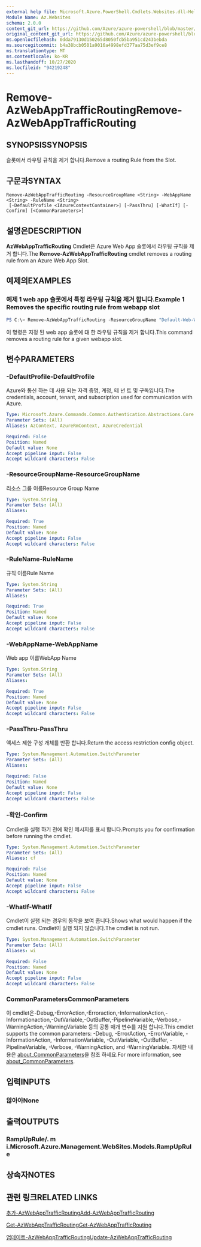 ```yaml
---
external help file: Microsoft.Azure.PowerShell.Cmdlets.Websites.dll-Help.xml
Module Name: Az.Websites
schema: 2.0.0
content_git_url: https://github.com/Azure/azure-powershell/blob/master/src/Websites/Websites/help/Remove-AzWebAppTrafficRouting.md
original_content_git_url: https://github.com/Azure/azure-powershell/blob/master/src/Websites/Websites/help/Remove-AzWebAppTrafficRouting.md
ms.openlocfilehash: 0dda79130d150265d8050fcb5ba951cd243bebda
ms.sourcegitcommit: b4a38bcb0501a9016a4998efd377aa75d3ef9ce8
ms.translationtype: MT
ms.contentlocale: ko-KR
ms.lasthandoff: 10/27/2020
ms.locfileid: "94219248"
---
```

# <span data-ttu-id="8dbc3-101">Remove-AzWebAppTrafficRouting</span><span class="sxs-lookup"><span data-stu-id="8dbc3-101">Remove-AzWebAppTrafficRouting</span></span>

## <span data-ttu-id="8dbc3-102">SYNOPSIS</span><span class="sxs-lookup"><span data-stu-id="8dbc3-102">SYNOPSIS</span></span>
<span data-ttu-id="8dbc3-103">슬롯에서 라우팅 규칙을 제거 합니다.</span><span class="sxs-lookup"><span data-stu-id="8dbc3-103">Remove a routing Rule from the Slot.</span></span>

## <span data-ttu-id="8dbc3-104">구문과</span><span class="sxs-lookup"><span data-stu-id="8dbc3-104">SYNTAX</span></span>

```
Remove-AzWebAppTrafficRouting -ResourceGroupName <String> -WebAppName <String> -RuleName <String>
 [-DefaultProfile <IAzureContextContainer>] [-PassThru] [-WhatIf] [-Confirm] [<CommonParameters>]
```

## <span data-ttu-id="8dbc3-105">설명은</span><span class="sxs-lookup"><span data-stu-id="8dbc3-105">DESCRIPTION</span></span>
<span data-ttu-id="8dbc3-106">**AzWebAppTrafficRouting** Cmdlet은 Azure Web App 슬롯에서 라우팅 규칙을 제거 합니다.</span><span class="sxs-lookup"><span data-stu-id="8dbc3-106">The **Remove-AzWebAppTrafficRouting** cmdlet removes a routing rule from an Azure Web App Slot.</span></span>

## <span data-ttu-id="8dbc3-107">예제의</span><span class="sxs-lookup"><span data-stu-id="8dbc3-107">EXAMPLES</span></span>

### <span data-ttu-id="8dbc3-108">예제 1 web app 슬롯에서 특정 라우팅 규칙을 제거 합니다.</span><span class="sxs-lookup"><span data-stu-id="8dbc3-108">Example 1 Removes the specific routing rule from webapp slot</span></span>
```powershell
PS C:\> Remove-AzWebAppTrafficRouting -ResourceGroupName "Default-Web-WestUS" -WebAppName "ContosoSite"  -RuleName 'Stg'
```

<span data-ttu-id="8dbc3-109">이 명령은 지정 된 web app 슬롯에 대 한 라우팅 규칙을 제거 합니다.</span><span class="sxs-lookup"><span data-stu-id="8dbc3-109">This command removes a routing rule for a given webapp slot.</span></span>

## <span data-ttu-id="8dbc3-110">변수</span><span class="sxs-lookup"><span data-stu-id="8dbc3-110">PARAMETERS</span></span>

### <span data-ttu-id="8dbc3-111">-DefaultProfile</span><span class="sxs-lookup"><span data-stu-id="8dbc3-111">-DefaultProfile</span></span>
<span data-ttu-id="8dbc3-112">Azure와 통신 하는 데 사용 되는 자격 증명, 계정, 테 넌 트 및 구독입니다.</span><span class="sxs-lookup"><span data-stu-id="8dbc3-112">The credentials, account, tenant, and subscription used for communication with Azure.</span></span>

```yaml
Type: Microsoft.Azure.Commands.Common.Authentication.Abstractions.Core.IAzureContextContainer
Parameter Sets: (All)
Aliases: AzContext, AzureRmContext, AzureCredential

Required: False
Position: Named
Default value: None
Accept pipeline input: False
Accept wildcard characters: False
```

### <span data-ttu-id="8dbc3-113">-ResourceGroupName</span><span class="sxs-lookup"><span data-stu-id="8dbc3-113">-ResourceGroupName</span></span>
<span data-ttu-id="8dbc3-114">리소스 그룹 이름</span><span class="sxs-lookup"><span data-stu-id="8dbc3-114">Resource Group Name</span></span>

```yaml
Type: System.String
Parameter Sets: (All)
Aliases:

Required: True
Position: Named
Default value: None
Accept pipeline input: False
Accept wildcard characters: False
```

### <span data-ttu-id="8dbc3-115">-RuleName</span><span class="sxs-lookup"><span data-stu-id="8dbc3-115">-RuleName</span></span>
<span data-ttu-id="8dbc3-116">규칙 이름</span><span class="sxs-lookup"><span data-stu-id="8dbc3-116">Rule Name</span></span>

```yaml
Type: System.String
Parameter Sets: (All)
Aliases:

Required: True
Position: Named
Default value: None
Accept pipeline input: False
Accept wildcard characters: False
```

### <span data-ttu-id="8dbc3-117">-WebAppName</span><span class="sxs-lookup"><span data-stu-id="8dbc3-117">-WebAppName</span></span>
<span data-ttu-id="8dbc3-118">Web app 이름</span><span class="sxs-lookup"><span data-stu-id="8dbc3-118">WebApp Name</span></span>

```yaml
Type: System.String
Parameter Sets: (All)
Aliases:

Required: True
Position: Named
Default value: None
Accept pipeline input: False
Accept wildcard characters: False
```

### <span data-ttu-id="8dbc3-119">-PassThru</span><span class="sxs-lookup"><span data-stu-id="8dbc3-119">-PassThru</span></span>
<span data-ttu-id="8dbc3-120">액세스 제한 구성 개체를 반환 합니다.</span><span class="sxs-lookup"><span data-stu-id="8dbc3-120">Return the access restriction config object.</span></span>

```yaml
Type: System.Management.Automation.SwitchParameter
Parameter Sets: (All)
Aliases:

Required: False
Position: Named
Default value: None
Accept pipeline input: False
Accept wildcard characters: False
```

### <span data-ttu-id="8dbc3-121">-확인</span><span class="sxs-lookup"><span data-stu-id="8dbc3-121">-Confirm</span></span>
<span data-ttu-id="8dbc3-122">Cmdlet을 실행 하기 전에 확인 메시지를 표시 합니다.</span><span class="sxs-lookup"><span data-stu-id="8dbc3-122">Prompts you for confirmation before running the cmdlet.</span></span>

```yaml
Type: System.Management.Automation.SwitchParameter
Parameter Sets: (All)
Aliases: cf

Required: False
Position: Named
Default value: None
Accept pipeline input: False
Accept wildcard characters: False
```

### <span data-ttu-id="8dbc3-123">-WhatIf</span><span class="sxs-lookup"><span data-stu-id="8dbc3-123">-WhatIf</span></span>
<span data-ttu-id="8dbc3-124">Cmdlet이 실행 되는 경우의 동작을 보여 줍니다.</span><span class="sxs-lookup"><span data-stu-id="8dbc3-124">Shows what would happen if the cmdlet runs.</span></span>
<span data-ttu-id="8dbc3-125">Cmdlet이 실행 되지 않습니다.</span><span class="sxs-lookup"><span data-stu-id="8dbc3-125">The cmdlet is not run.</span></span>

```yaml
Type: System.Management.Automation.SwitchParameter
Parameter Sets: (All)
Aliases: wi

Required: False
Position: Named
Default value: None
Accept pipeline input: False
Accept wildcard characters: False
```

### <span data-ttu-id="8dbc3-126">CommonParameters</span><span class="sxs-lookup"><span data-stu-id="8dbc3-126">CommonParameters</span></span>
<span data-ttu-id="8dbc3-127">이 cmdlet은-Debug,-ErrorAction,-Erroraction,-InformationAction,-Informationaction,-OutVariable,-OutBuffer,-PipelineVariable,-Verbose,-WarningAction,-WarningVariable 등의 공통 매개 변수를 지원 합니다.</span><span class="sxs-lookup"><span data-stu-id="8dbc3-127">This cmdlet supports the common parameters: -Debug, -ErrorAction, -ErrorVariable, -InformationAction, -InformationVariable, -OutVariable, -OutBuffer, -PipelineVariable, -Verbose, -WarningAction, and -WarningVariable.</span></span> <span data-ttu-id="8dbc3-128">자세한 내용은 [about_CommonParameters](http://go.microsoft.com/fwlink/?LinkID=113216)을 참조 하세요.</span><span class="sxs-lookup"><span data-stu-id="8dbc3-128">For more information, see [about_CommonParameters](http://go.microsoft.com/fwlink/?LinkID=113216).</span></span>

## <span data-ttu-id="8dbc3-129">입력</span><span class="sxs-lookup"><span data-stu-id="8dbc3-129">INPUTS</span></span>

### <span data-ttu-id="8dbc3-130">않아야</span><span class="sxs-lookup"><span data-stu-id="8dbc3-130">None</span></span>

## <span data-ttu-id="8dbc3-131">출력</span><span class="sxs-lookup"><span data-stu-id="8dbc3-131">OUTPUTS</span></span>

### <span data-ttu-id="8dbc3-132">RampUpRule/. m i.</span><span class="sxs-lookup"><span data-stu-id="8dbc3-132">Microsoft.Azure.Management.WebSites.Models.RampUpRule</span></span>

## <span data-ttu-id="8dbc3-133">상속자</span><span class="sxs-lookup"><span data-stu-id="8dbc3-133">NOTES</span></span>

## <span data-ttu-id="8dbc3-134">관련 링크</span><span class="sxs-lookup"><span data-stu-id="8dbc3-134">RELATED LINKS</span></span>
[<span data-ttu-id="8dbc3-135">추가-AzWebAppTrafficRouting</span><span class="sxs-lookup"><span data-stu-id="8dbc3-135">Add-AzWebAppTrafficRouting</span></span>](./Add-AzWebAppTrafficRouting.md)

[<span data-ttu-id="8dbc3-136">Get-AzWebAppTrafficRouting</span><span class="sxs-lookup"><span data-stu-id="8dbc3-136">Get-AzWebAppTrafficRouting</span></span>](./Get-AzWebAppTrafficRouting.md)

[<span data-ttu-id="8dbc3-137">업데이트-AzWebAppTrafficRouting</span><span class="sxs-lookup"><span data-stu-id="8dbc3-137">Update-AzWebAppTrafficRouting</span></span>](./Update-AzWebAppTrafficRouting.md)